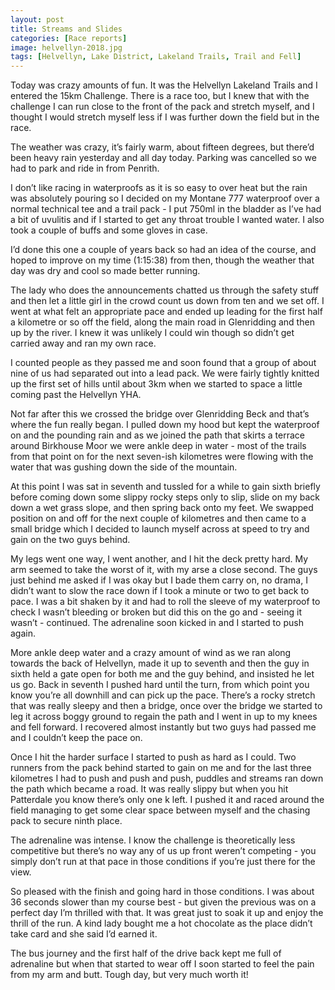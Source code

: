 ```yaml
---
layout: post
title: Streams and Slides
categories: [Race reports]
image: helvellyn-2018.jpg
tags: [Helvellyn, Lake District, Lakeland Trails, Trail and Fell]
---
```


Today was crazy amounts of fun. It was the Helvellyn Lakeland Trails and I entered the 15km Challenge. There is a race too, but I knew that with the challenge I can run close to  the front of the pack and stretch myself, and I thought I would stretch myself less if I was further down the field but in the race.

The weather was crazy, it’s fairly warm, about fifteen degrees, but there’d been heavy rain yesterday and all day today. Parking was cancelled so we had to park and ride in from Penrith. 

I don’t like racing in waterproofs as it is so easy to over heat but the rain was absolutely pouring so I decided on my Montane 777 waterproof over a normal technical tee and a trail pack - I put 750ml in the bladder as I’ve had a bit of uvulitis and if I started to get any throat trouble I wanted water. I also took a couple of buffs and some gloves in case.

I’d done this one a couple of years back so had an idea of the course, and hoped to improve on my time (1:15:38) from then, though the weather that day was dry and cool so made better running.

The lady who does the announcements chatted us through the safety stuff and then let a little girl in the crowd count us down from ten and we set off. I went at what felt an appropriate pace and ended up leading for the first half a kilometre or so off the field, along the main road in Glenridding and then up by the river. I knew it was unlikely I could win though so didn’t get carried away and ran my own race. 

I counted people as they passed me and soon found that a group of about nine of us had separated out into a lead pack. We were fairly tightly knitted up the first set of hills until about 3km when we started to space a little coming past the Helvellyn YHA. 

Not far after this we crossed the bridge over Glenridding Beck and that’s where the fun really began. I pulled down my hood but kept the waterproof on and the pounding rain and as we joined the path that skirts a terrace around Birkhouse Moor we were ankle deep in water - most of the trails from that point on for the next seven-ish kilometres were flowing with the water that was gushing down the side of the mountain.

At this point I was sat in seventh and tussled for a while to gain sixth briefly before coming down some slippy rocky steps only to slip, slide on my back down a wet grass slope, and then spring back onto my feet. We swapped position on and off for the next couple of kilometres and then came to a small bridge which I decided to launch myself across at speed to try and gain on the two guys behind.

My legs went one way, I went another, and I hit the deck pretty hard. My arm seemed to take the worst of it, with my arse a close second. The guys just behind me asked if I was okay but I bade them carry on, no drama, I didn’t want to slow the race down if I took a minute or two to get back to pace. I was a bit shaken by it and had to roll the sleeve of my waterproof to check I wasn’t bleeding or broken but did this on the go and - seeing it wasn’t - continued. The adrenaline soon kicked in and I started to push again.

More ankle deep water and a crazy amount of wind as we ran along towards the back of Helvellyn, made it up to seventh and then the guy in sixth held a gate open for both me and the guy behind, and insisted he let us go. Back in seventh I pushed hard until the turn, from which point you know you’re all downhill and can pick up the pace. There’s a rocky stretch that was really sleepy and then a bridge, once over the bridge we started to leg it across boggy ground to regain the path and I went in up to my knees and fell forward. I recovered almost instantly but two guys had passed me and I couldn’t keep the pace on.

Once I hit the harder surface I started to push as hard as I could. Two runners from the pack behind started to gain on me and for the last three kilometres I had to push and push and push, puddles and streams ran down the path which became a road. It was really slippy but when you hit Patterdale you know there’s only one k left. I pushed it and raced around the field managing to get some clear space between myself and the chasing pack to secure ninth place.

The adrenaline was intense. I know the challenge is theoretically less competitive but there’s no way any of us up front weren’t competing - you simply don’t run at that pace in those conditions if you’re just there for the view. 

So pleased with the finish and going hard in those conditions. I was about 36 seconds slower than my course best - but given the previous was on a perfect day I’m thrilled with that. It was great just to soak it up and enjoy the thrill of the run. A kind lady bought me a hot chocolate as the place didn’t take card and she said I’d earned it.

The bus journey and the first half of the drive back kept me full of adrenaline but when that started to wear off I soon started to feel the pain from my arm and butt. Tough day, but very much worth it!

